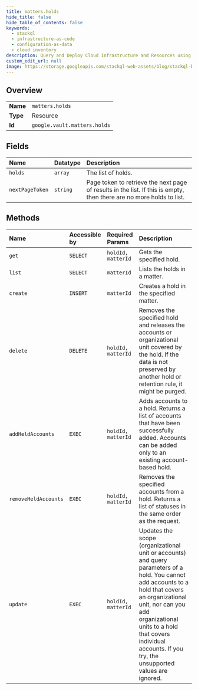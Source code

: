 ```yaml
---
title: matters.holds
hide_title: false
hide_table_of_contents: false
keywords:
  - stackql
  - infrastructure-as-code
  - configuration-as-data
  - cloud inventory
description: Query and Deploy Cloud Infrastructure and Resources using SQL
custom_edit_url: null
image: https://storage.googleapis.com/stackql-web-assets/blog/stackql-blog-post-featured-image.png
---
```

  
    

## Overview
<table><tbody>
<tr><td><b>Name</b></td><td><code>matters.holds</code></td></tr>
<tr><td><b>Type</b></td><td>Resource</td></tr>
<tr><td><b>Id</b></td><td><code>google.vault.matters.holds</code></td></tr>
</tbody></table>

## Fields
| Name | Datatype | Description |
|:-----|:---------|:------------|
| `holds` | `array` | The list of holds. |
| `nextPageToken` | `string` | Page token to retrieve the next page of results in the list. If this is empty, then there are no more holds to list. |
## Methods
| Name | Accessible by | Required Params | Description |
|:-----|:--------------|:----------------|:------------|
| `get` | `SELECT` | `holdId, matterId` | Gets the specified hold. |
| `list` | `SELECT` | `matterId` | Lists the holds in a matter. |
| `create` | `INSERT` | `matterId` | Creates a hold in the specified matter. |
| `delete` | `DELETE` | `holdId, matterId` | Removes the specified hold and releases the accounts or organizational unit covered by the hold. If the data is not preserved by another hold or retention rule, it might be purged. |
| `addHeldAccounts` | `EXEC` | `holdId, matterId` | Adds accounts to a hold. Returns a list of accounts that have been successfully added. Accounts can be added only to an existing account-based hold. |
| `removeHeldAccounts` | `EXEC` | `holdId, matterId` | Removes the specified accounts from a hold. Returns a list of statuses in the same order as the request. |
| `update` | `EXEC` | `holdId, matterId` | Updates the scope (organizational unit or accounts) and query parameters of a hold. You cannot add accounts to a hold that covers an organizational unit, nor can you add organizational units to a hold that covers individual accounts. If you try, the unsupported values are ignored. |
